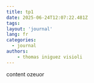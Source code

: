 ```yaml
---
title: tp1
date: 2025-06-24T12:07:22.481Z
tags:
layout: 'journal'
lang: fr
categories: 
  - journal
authors:
    - thomas iniguez visioli
---
```

content ozeuor